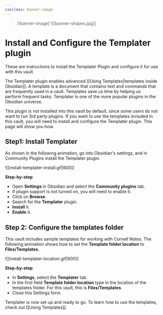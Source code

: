 ```yaml
---
cssclass: banner-image
---
```

>[!banner-image] ![[banner-shapes.jpg]]


# Install and Configure the Templater plugin

These are instructions to install the Templater Plugin and configure it for use with this vault.

The Templater plugin enables advanced [[Using Templates|templates inside Obsidian]]. A template is a document that contains text and commands that are frequently used in a vault. Templates save us time by helping us perform frequent tasks. Templater is one of the more popular plugins in the Obsidian universe.

This plugin is not installed into this vault by default, since some users do not want to run 3rd party plugins. If you want to use the templates included in this vault, you will need to install and configure the Templater plugin. This page will show you how.

## Step1: Install Templater
As shown in the following animation, go into Obsidian's settings, and in Community Plugins install the Templater plugin.

![[install-templater-install.gif|600]]

**Step-by-step**
- Open **Settings** in Obsidian and select the **Community plugins** tab.
- If plugin support is not turned on, you will need to enable it.
- Click on **Browse**. 
- Search for the **Templater** plugin.
- **Install** it.
- **Enable** it.


## Step 2: Configure the templates folder
This vault includes sample templates for working with Cornell Notes. The following animation shows how to set the **Template folder location** to **Files/Templates**.

![[install-templater-location.gif|600]]

**Step-by-step**
- In **Settings**, select the **Templater** tab.
- In the first field **Template folder location** type in the location of the templates folder. For this vault, this is **Files/Templates**.
- Close this Settings form.

Templater is now set up and ready to go. To learn how to use the templates, check out  [[Using Templates]].
